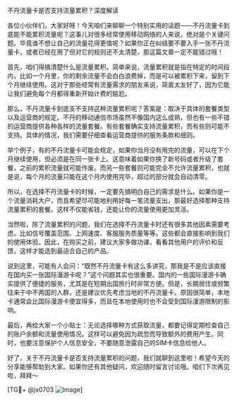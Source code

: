 不丹流量卡是否支持流量累积？深度解读

各位小伙伴们，大家好呀！今天咱们来聊聊一个特别实用的话题——不丹流量卡到底能不能累积流量呢？这事儿对很多经常使用移动网络的人来说，绝对是个关键问题。毕竟谁不想让自己的流量花得更值呢？如果你正在纠结要不要入手一张不丹流量卡，或者已经在用了但对它的规则还不太清楚，那这篇文章一定不能错过哦！

首先，咱们得搞清楚什么是流量累积。简单来说，流量累积就是指在特定的时间段内，比如一个月里，你的剩余流量不会白白浪费掉，而是可以被累积下来，留到下个月继续使用。这对于那些经常有流量需求的朋友来说，简直太友好了，因为它能让我们避免每个月都得重新开始计费的尴尬。

那么，不丹流量卡到底支不支持这种流量累积呢？答案是：取决于具体的套餐类型以及运营商的规定。不丹的移动通信市场虽然不像国内这么成熟，但也有一些不错的运营商提供各种各样的流量套餐。有些套餐确实支持流量累积，而有些则可能不支持。具体的情况，我们需要仔细查看运营商提供的服务条款和细则。

举个例子，有的不丹流量卡可能会规定，如果你当月没有用完的流量，可以在下个月继续使用，但必须是在同一张卡上。这意味着如果你换了新号码或者升级了套餐，之前的累积流量就可能作废。而另一些套餐则可能完全不允许流量累积，也就是说，每个月的流量只能在这个月内使用完毕，超过的部分就会自动清零。

所以，在选择不丹流量卡的时候，一定要先搞明白自己的需求是什么。如果你是一个流量消耗大户，而且希望尽可能地利用好每一笔流量支出，那最好选择那种支持流量累积的套餐。这样不仅能省钱，还能让你的流量使用更加灵活。

当然啦，除了流量累积的问题，我们在选择不丹流量卡时还有很多其他因素需要考虑。比如信号覆盖范围、上网速度、客服服务质量等等。这些都会直接影响到我们的使用体验。因此，在购买之前，建议大家多做功课，看看其他用户的评价和反馈，这样才能选到最适合自己的产品。

说到这里，可能有人会问：“既然不丹流量卡有这么多讲究，那我是不是应该直接在国内买一张国际漫游卡呢？”这个问题其实也很重要。国内的一些国际漫游卡确实提供了便捷的服务，尤其是在短期出国旅行时非常方便。但是，长期居住或频繁往来于中不两国的人群，还是建议优先考虑当地的不丹流量卡。原因很简单，本地卡通常会比国际漫游卡便宜得多，而且在本地使用时也不会受到国际漫游限制的影响。

最后，再给大家一个小贴士：无论选择哪种方式获取流量，都要记得定期检查自己的账户余额和流量使用情况。这样可以避免因为疏忽而导致额外的费用产生。同时，也要注意保护个人信息安全，不要随意泄露自己的SIM卡信息给他人。

好了，关于不丹流量卡是否支持流量累积的问题，我们就聊到这里啦！希望今天的分享能够帮助到大家。如果你还有其他疑问，欢迎随时留言讨论哦。咱们下次再见啦，拜拜～

[TG💪+ @jx0703 ![Image](https://github.com/user-attachments/assets/dbca1d08-cadb-493c-b0ec-ad6f7a83f270)]